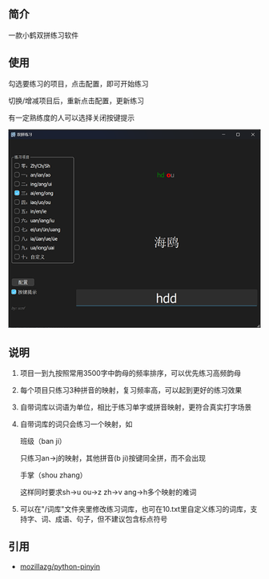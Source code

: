 ## 简介

一款小鹤双拼练习软件

## 使用

勾选要练习的项目，点击配置，即可开始练习

切换/增减项目后，重新点击配置，更新练习

有一定熟练度的人可以选择关闭按键提示

![](image/README/mainwindow.png)

## 说明
1. 项目一到九按照常用3500字中韵母的频率排序，可以优先练习高频韵母
2. 每个项目只练习3种拼音的映射，复习频率高，可以起到更好的练习效果
3. 自带词库以词语为单位，相比于练习单字或拼音映射，更符合真实打字场景
4. 自带词库的词只会练习一个映射，如
   
    班级（ban ji）

    只练习an->j的映射，其他拼音(b ji)按键同全拼，而不会出现
   
    手掌（shou zhang）
   
    这样同时要求sh->u ou->z zh->v ang->h多个映射的难词
5. 可以在"/词库"文件夹里修改练习词库，也可在10.txt里自定义练习的词库，支持字、词、成语、句子，但不建议包含标点符号

## 引用
* [mozillazg/python-pinyin](https://github.com/mozillazg/python-pinyin)
